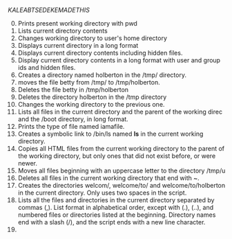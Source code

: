 _KALEABTSEDEKEMADETHIS_

0. Prints present working directory with pwd
1. Lists current directory contents
2. Changes working directory to user's home directory
3. Displays current directory in a long format
4. Displays current directory contents including hidden files.
5. Display current directory contents in a long format with user and group ids and hidden files.
6. Creates a directory named holberton in the /tmp/ directory.
7. moves the file betty from /tmp/ to /tmp/holberton.
8. Deletes the file betty in /tmp/holberton
9. Deletes the directory holberton in the /tmp directory
10. Changes the working directory to the previous one.
11. Lists all files in the current directory and the parent of the working direc and the /boot directory, in long format.
12. Prints the type of file named iamafile.
13. Creates a symbolic link to /bin/ls named __ls__ in the current working directory.
14. Copies all HTML files from the current working directory to the parent of the working directory, but only ones that did not exist before, or were newer.
15. Moves all files beginning with an uppercase letter to the directory /tmp/u
16. Deletes all files in the current working directory that end with ~.
17. Creates the directories welcom/, welcome/to/ and welcome/to/holberton in the current directory. Only uses two spaces in the script.
18. Lists all the files and directories in the current directory separated by commas (,). List format in alphabetical order, except with (.), (..), and numbered files or directories listed at the beginning. Directory names end with a slash (/), and the script ends with a new line character.
19. 